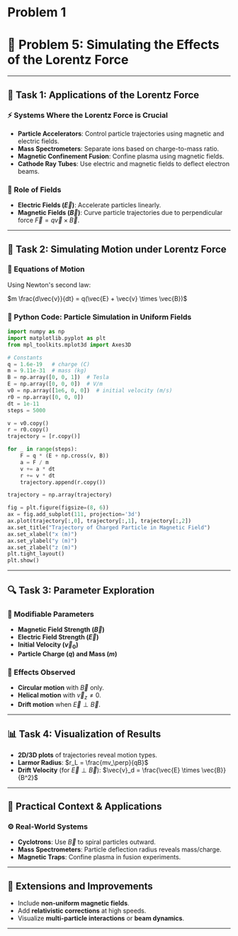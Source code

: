 # Problem 1

# 🧲 Problem 5: Simulating the Effects of the Lorentz Force

---

## 🎯 Task 1: Applications of the Lorentz Force

### ⚡ Systems Where the Lorentz Force is Crucial

- **Particle Accelerators**: Control particle trajectories using magnetic and electric fields.
- **Mass Spectrometers**: Separate ions based on charge-to-mass ratio.
- **Magnetic Confinement Fusion**: Confine plasma using magnetic fields.
- **Cathode Ray Tubes**: Use electric and magnetic fields to deflect electron beams.

### 🧭 Role of Fields

- **Electric Fields ($\vec{E}$)**: Accelerate particles linearly.
- **Magnetic Fields ($\vec{B}$)**: Curve particle trajectories due to perpendicular force $\vec{F} = q \vec{v} \times \vec{B}$.

---

## 🧮 Task 2: Simulating Motion under Lorentz Force

### 🔢 Equations of Motion

Using Newton's second law:

$m \frac{d\vec{v}}{dt} = q(\vec{E} + \vec{v} \times \vec{B})$

### 🐍 Python Code: Particle Simulation in Uniform Fields

```python
import numpy as np
import matplotlib.pyplot as plt
from mpl_toolkits.mplot3d import Axes3D

# Constants
q = 1.6e-19   # charge (C)
m = 9.11e-31  # mass (kg)
B = np.array([0, 0, 1])  # Tesla
E = np.array([0, 0, 0])  # V/m
v0 = np.array([1e6, 0, 0])  # initial velocity (m/s)
r0 = np.array([0, 0, 0])
dt = 1e-11
steps = 5000

v = v0.copy()
r = r0.copy()
trajectory = [r.copy()]

for _ in range(steps):
    F = q * (E + np.cross(v, B))
    a = F / m
    v += a * dt
    r += v * dt
    trajectory.append(r.copy())

trajectory = np.array(trajectory)

fig = plt.figure(figsize=(8, 6))
ax = fig.add_subplot(111, projection='3d')
ax.plot(trajectory[:,0], trajectory[:,1], trajectory[:,2])
ax.set_title("Trajectory of Charged Particle in Magnetic Field")
ax.set_xlabel("x (m)")
ax.set_ylabel("y (m)")
ax.set_zlabel("z (m)")
plt.tight_layout()
plt.show()
```

---

## 🔍 Task 3: Parameter Exploration

### 🔄 Modifiable Parameters

- **Magnetic Field Strength ($\vec{B}$)**
- **Electric Field Strength ($\vec{E}$)**
- **Initial Velocity ($\vec{v}_0$)**
- **Particle Charge ($q$) and Mass ($m$)**

### 🔄 Effects Observed

- **Circular motion** with $\vec{B}$ only.
- **Helical motion** with $\vec{v}_z \neq 0$.
- **Drift motion** when $\vec{E} \perp \vec{B}$.

---

## 📊 Task 4: Visualization of Results

- **2D/3D plots** of trajectories reveal motion types.
- **Larmor Radius**:
  $r_L = \frac{mv_\perp}{qB}$
- **Drift Velocity** (for $\vec{E} \perp \vec{B}$):
  $\vec{v}_d = \frac{\vec{E} \times \vec{B}}{B^2}$

---

## 🧠 Practical Context & Applications

### ⚙️ Real-World Systems

- **Cyclotrons**: Use $\vec{B}$ to spiral particles outward.
- **Mass Spectrometers**: Particle deflection radius reveals mass/charge.
- **Magnetic Traps**: Confine plasma in fusion experiments.

---

## 🚀 Extensions and Improvements

- Include **non-uniform magnetic fields**.
- Add **relativistic corrections** at high speeds.
- Visualize **multi-particle interactions** or **beam dynamics**.

---
